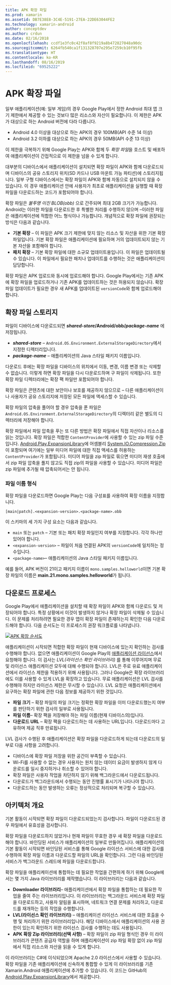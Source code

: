 ```yaml
---
title: APK 확장 파일
ms.prod: xamarin
ms.assetid: DB7E38E8-3C4E-5191-27EA-22DE63044FE2
ms.technology: xamarin-android
author: conceptdev
ms.author: crdun
ms.date: 02/16/2018
ms.openlocfilehash: ccdf1e3fc0c42f8af8f9219a8b472827048a90dc
ms.sourcegitcommit: 6264fb540ca1f131328707e295e7259cb10f95fb
ms.translationtype: HT
ms.contentlocale: ko-KR
ms.lasthandoff: 08/16/2019
ms.locfileid: "69525222"
---
```

# <a name="apk-expansion-files"></a>APK 확장 파일

일부 애플리케이션(예: 일부 게임)의 경우 Google Play에서 정한 Android 최대 앱 크기 제한에서 제공할 수 있는 것보다 많은 리소스와 자산이 필요합니다. 이 제한은 APK가 대상으로 하는 Android 버전에 다라 다릅니다.

- Android 4.0 이상을 대상으로 하는 APK의 경우 100MB(API 수준 14 이상)
- Android 3.2 이하를 대상으로 하는 APK의 경우 50MB(API 수준 13 이상)

이 제한을 극복하기 위해 Google Play는 APK와 함께 두 *확장 파일*을 호스트 및 배포하여 애플리케이션이 간접적으로 이 제한을 넘을 수 있게 합니다. 

대부분의 디바이스에서 애플리케이션이 설치되면 확장 파일이 APK와 함께 다운로드되며 디바이스의 공유 스토리지 위치(SD 카드나 USB 마운트 가능 파티션)에 스토리지됩니다. 일부 구형 디바이스에서는 확장 파일이 APK와 함께 자동으로 설치되지 않을 수 있습니다. 이 경우 애플리케이션 안에 사용자가 최초로 애플리케이션을 실행할 때 확장 파일을 다운로드하는 코드가 포함되어야 합니다.

확장 파일은 *불투명 이진 BLOB(obb)* 으로 간주되며 최대 2GB 크기가 가능합니다. Android는 이러한 파일을 다운로드한 후 특별한 처리를 수행하지 않으며 &ndash;이러한 파일은 애플리케이션에 적합한 어느 형식이나 가능합니다. 개념적으로 확장 파일에 권장되는 방식은 다음과 같습니다.

- **기본 확장** &ndash; 이 파일은 APK 크기 제한에 맞지 않는 리소스 및 자산을 위한 기본 확장 파일입니다. 기본 확장 파일은 애플리케이션에 필요하며 거의 업데이트되지 않는 기본 자산을 포함해야 합니다.
- **패치 확장** &ndash; 기본 확장 파일에 대한 소규모 업데이트용입니다. 이 파일은 업데이트될 수 있습니다. 이 파일에서 필요한 패치나 업데이트를 수행하는 것은 애플리케이션이 담당합니다.


확장 파일은 APK 업로드와 동시에 업로드해야 합니다.
Google Play에서는 기존 APK에 확장 파일을 업로드하거나 기존 APK를 업데이트하는 것은 허용되지 않습니다. 확장 파일 업데이트가 필요한 경우 새 APK를 업데이트된 `versionCode`와 함께 업로드해야 합니다.


## <a name="expansion-file-storage"></a>확장 파일 스토리지

파일이 디바이스에 다운로드되면 **_shared-store_/Android/obb/_package-name_** 에 저장됩니다.

- **_shared-store_** &ndash; `Android.OS.Environment.ExternalStorageDirectory`에서 지정한 디렉터리입니다.
- **_package-name_** &ndash; 애플리케이션의 Java 스타일 패키지 이름입니다.


다운로드 후에는 확장 파일을 디바이스의 위치에서 이동, 변경, 이름 변경 또는 삭제할 수 없습니다. 이렇게 하면 확장 파일을 다시 다운로드하며 구 파일이 삭제됩니다. 또한 확장 파일 디렉터리에는 확장 팩 파일만 포함되어야 합니다.

확장 파일은 콘텐츠에 대한 보안이나 보호를 제공하지 않으므로 &ndash; 다른 애플리케이션이나 사용자가 공유 스토리지에 저장된 모든 파일에 액세스할 수 있습니다.

확장 파일의 압축을 풀어야 할 경우 압축을 푼 파일은 `Android.OS.Environment.ExternalStorageDirectory`의 디렉터리 같은 별도의 디렉터리에 저장해야 합니다.

확장 파일에서 파일 압축을 푸는 또 다른 방법은 확장 파일에서 직접 자산이나 리소스를 읽는 것입니다. 확장 파일은 적합한 `ContentProvider`에 사용할 수 있는 zip 파일 수준입니다. [Android.Play.ExpansionLibrary](https://github.com/mattleibow/Android.Play.ExpansionLibrary)에 어셈블리 [System.IO.Compression.Zip](https://github.com/mattleibow/Android.Play.ExpansionLibrary/tree/master/System.IO.Compression.Zip)이 포함되며 여기에는 일부 미디어 파일에 대한 직접 액세스를 허용하는 `ContentProvider`가 포함됩니다. 미디어 파일을 zip 파일로 묶으면 미디어 재생 호출에서 zip 파일 압축을 풀지 않고도 직접 zip의 파일을 사용할 수 있습니다. 미디어 파일은 zip 파일에 추가될 때 압축되어서는 안 됩니다. 


### <a name="filename-format"></a>파일 이름 형식

확장 파일을 다운로드하면 Google Play는 다음 구성표를 사용하여 확장 이름을 지정합니다.

```
[main|patch].<expansion-version>.<package-name>.obb
```

이 스키마의 세 가지 구성 요소는 다음과 같습니다.

- `main` 또는 `patch` &ndash; 기본 또는 패치 확장 파일인지 여부를 지정합니다. 각각 하나만 있어야 합니다.
- `<expansion-version>` &ndash; 파일이 처음 연결된 APK의 `versionCode`에 일치하는 정수입니다.
- `<package-name>`&ndash; 애플리케이션의 Java 스타일 패키지 이름입니다.


예를 들어, APK 버전이 21이고 패키지 이름이 `mono.samples.helloworld`이면 기본 확장 파일의 이름은 **main.21.mono.samples.helloworld**가 됩니다.


## <a name="download-process"></a>다운로드 프로세스

Google Play에서 애플리케이션을 설치할 때 확장 파일이 APK와 함께 다운로드 및 저장되어야 합니다. 특정 상황에서 이것이 발생하지 않거나 확장 파일이 삭제될 수 있습니다. 이 문제를 처리하려면 필요한 경우 앱이 확장 파일이 존재하는지 확인한 다음 다운로드해야 합니다. 다음 순서도는 이 프로세스의 권장 워크플로를 나타냅니다.

[![APK 확장 순서도](apk-expansion-files-images/apkexpansion.png)](apk-expansion-files-images/apkexpansion.png#lightbox)

애플리케이션이 시작되면 적합한 확장 파일이 현재 디바이스에 있는지 확인하는 검사를 수행해야 합니다. 없으면 애플리케이션이 Google Play의 [애플리케이션 라이선스](https://developer.android.com/google/play/licensing/index.html)에서 요청해야 합니다. 이 검사는 *LVL(라이선스 확인 라이브러리)* 를 통해 이루어지며 무료 및 라이선스 애플리케이션 모두에 대해 수행되야 합니다. LVL은 주로 유료 애플리케이션에서 라이선스 제한을 적용하기 위해 사용됩니다. 그러나 Google은 확장 라이브러리에도 이를 사용할 수 있게 LVL을 확장하고 있습니다. 무료 애플리케이션은 LVL 검사를 수행해야 하지만 라이선스 제한은 무시할 수 있습니다. LVL 요청은 애플리케이션에서 요구하는 확장 파일에 관한 다음 정보를 제공하기 위한 것입니다. 

- **파일 크기** &ndash; 확장 파일의 파일 크기는 정확한 확장 파일을 이미 다운로드했는지 여부를 판단하기 위한 검사의 일부로 사용됩니다.
- **파일 이름**&ndash; 확장 팩을 저장해야 하는 파일 이름(현재 디바이스의)입니다.
- **다운로드 URL** &ndash; 확장 팩을 다운로드하는 데 사용하는 URL입니다. 다운로드마다 고유하며 제공 직후 만료됩니다.


LVL 검사가 수행된 후 애플리케이션은 확장 파일을 다운로드하게 되는데 다운로드의 일부로 다음 사항을 고려합니다.

- 디바이스에 확장 파일 저장을 위한 공간이 부족할 수 있습니다.
- Wi-Fi를 사용할 수 없는 경우 사용자는 원치 않는 데이터 요금이 발생하지 않게 다운로드를 일시 중지하거나 취소할 수 있어야 합니다.
- 확장 파일은 사용자 작업을 차단하지 않기 위해 백그라운드에서 다운로드됩니다.
- 다운로드가 백그라운드에서 수행되는 동안 진행률 표시기가 나타나야 합니다.
- 다운로드하는 동안 발생하는 오류는 정상적으로 처리되며 복구할 수 있습니다.



## <a name="architectural-overview"></a>아키텍처 개요

기본 활동이 시작되면 확장 파일이 다운로드되었는지 검사합니다. 파일이 다운로드된 경우 파일에서 유효성을 검사합니다.

확장 파일을 다운로드하지 않았거나 현재 파일이 무효한 경우 새 확장 파일을 다운로드해야 합니다. 바인딩된 서비스가 애플리케이션의 일부로 만들어집니다. 애플리케이션의 기본 활동이 시작되면 바인딩된 서비스를 통해 Google 라이선스 서비스에 대한 검사를 수행하여 확장 파일 이름과 다운로드할 파일의 URL을 확인합니다. 그런 다음 바인딩된 서비스가 백그라운드 스레드에 파일을 다운로드합니다.

확장 파일을 애플리케이션에 통합하는 데 필요한 작업을 간편하게 하기 위해 Google에서는 몇 가지 Java 라이브러리를 제작했습니다. 이 라이브러리는 다음과 같습니다.

- **Downloader 라이브러리**&ndash; 애플리케이션에서 확장 파일을 통합하는 데 필요한 작업을 줄여 주는 라이브러리입니다. 이 라이브러리는 백그라운드 서비스에 확장 파일을 다운로드하고, 사용자 알림을 표시하며, 네트워크 연결 문제를 처리하고, 다운로드를 재개하는 등의 작업을 수행합니다.
- **LVL(라이선스 확인 라이브러리)** &ndash; 애플리케이션 라이선스 서비스에 대한 호출을 수행 및 처리하기 위한 라이브러리입니다. 해당 디바이스에서 애플리케이션의 사용 권한이 있는지 확인하기 위한 라이선스 검사를 수행하는 데도 사용됩니다.
- **APK 확장 Zip 라이브러리(선택 사항)** &ndash; 확장 파일이 zip 파일 형식인 경우 이 라이브러리가 콘텐츠 공급자 역할을 하며 애플리케이션이 zip 파일 확장 없이 zip 파일에서 직접 리소스와 자산을 읽을 수 있게 합니다.


이 라이브러리는 C#에 이식되었으며 Apache 2.0 라이선스에서 사용할 수 있습니다. 확장 파일을 기존 애플리케이션에 신속하게 통합할 수 있게 이 라이브러리를 기존 Xamarin.Android 애플리케이션에 추가할 수 있습니다. 이 코드는 GitHub의 [Android.Play.ExpansionLibrary](https://github.com/mattleibow/Android.Play.ExpansionLibrary)에서 제공합니다.
